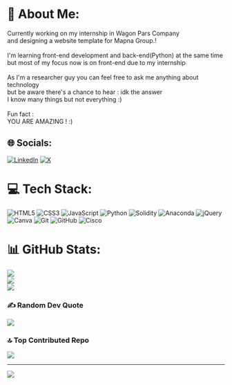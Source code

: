 # 💫 About Me:
Currently working on my internship in Wagon Pars Company <br>and designing a website template for Mapna Group.!<br><br>I'm learning front-end development and back-end(Python) at the same time <br>but most of my focus now is on front-end due to my internship<br><br>As I'm a researcher guy you can feel free to ask me anything about technology <br>but be aware there's a chance to hear : idk the answer <br>I know many things but not everything :)<br><br>Fun fact : <br>YOU ARE AMAZING ! :)


## 🌐 Socials:
[![LinkedIn](https://img.shields.io/badge/LinkedIn-%230077B5.svg?logo=linkedin&logoColor=white)](https://linkedin.com/in/kourosherad) [![X](https://img.shields.io/badge/X-black.svg?logo=X&logoColor=white)](https://x.com/kourosherad) 

# 💻 Tech Stack:
![HTML5](https://img.shields.io/badge/html5-%23E34F26.svg?style=flat&logo=html5&logoColor=white) ![CSS3](https://img.shields.io/badge/css3-%231572B6.svg?style=flat&logo=css3&logoColor=white) ![JavaScript](https://img.shields.io/badge/javascript-%23323330.svg?style=flat&logo=javascript&logoColor=%23F7DF1E) ![Python](https://img.shields.io/badge/python-3670A0?style=flat&logo=python&logoColor=ffdd54) ![Solidity](https://img.shields.io/badge/Solidity-%23363636.svg?style=flat&logo=solidity&logoColor=white) ![Anaconda](https://img.shields.io/badge/Anaconda-%2344A833.svg?style=flat&logo=anaconda&logoColor=white) ![jQuery](https://img.shields.io/badge/jquery-%230769AD.svg?style=flat&logo=jquery&logoColor=white) ![Canva](https://img.shields.io/badge/Canva-%2300C4CC.svg?style=flat&logo=Canva&logoColor=white) ![Git](https://img.shields.io/badge/git-%23F05033.svg?style=flat&logo=git&logoColor=white) ![GitHub](https://img.shields.io/badge/github-%23121011.svg?style=flat&logo=github&logoColor=white) ![Cisco](https://img.shields.io/badge/cisco-%23049fd9.svg?style=flat&logo=cisco&logoColor=black)
# 📊 GitHub Stats:
![](https://github-readme-stats.vercel.app/api?username=kourosherad&theme=gotham&hide_border=false&include_all_commits=true&count_private=false)<br/>
![](https://github-readme-streak-stats.herokuapp.com/?user=kourosherad&theme=gotham&hide_border=false)<br/>
![](https://github-readme-stats.vercel.app/api/top-langs/?username=kourosherad&theme=gotham&hide_border=false&include_all_commits=true&count_private=false&layout=compact)

### ✍️ Random Dev Quote
![](https://quotes-github-readme.vercel.app/api?type=horizontal&theme=radical)

### 🔝 Top Contributed Repo
![](https://github-contributor-stats.vercel.app/api?username=kourosherad&limit=5&theme=dark&combine_all_yearly_contributions=true)

---
[![](https://visitcount.itsvg.in/api?id=kourosherad&icon=4&color=6)](https://visitcount.itsvg.in)

<!-- Proudly created with GPRM ( https://gprm.itsvg.in ) -->
